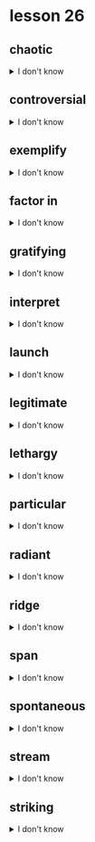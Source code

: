 # lesson 26

## chaotic
<details>
<summary>I don't know</summary>

+    n. &nbsp; &nbsp; chaos

+ adj. &nbsp; &nbsp; being in complete disorder and confusion

+ syn. &nbsp; &nbsp; disorganized

</details>

## controversial
<details>
<summary>I don't know</summary>

+ adv. &nbsp; &nbsp; controversially

+    n. &nbsp; &nbsp; controversy

+ adj. &nbsp; &nbsp; causing disagreement or argument

+ syn. &nbsp; &nbsp; divisive

</details>

## exemplify
<details>
<summary>I don't know</summary>

+ adj. &nbsp; &nbsp; exemplary

+    v. &nbsp; &nbsp; to give an example

+ syn. &nbsp; &nbsp; symbolize

</details>

## factor in
<details>
<summary>I don't know</summary>

+ ph. v. &nbsp; &nbsp; to account for something while making a decision or analysis

+    syn. &nbsp; &nbsp; consider

</details>

## gratifying
<details>
<summary>I don't know</summary>

+ adv. &nbsp; &nbsp; gratefully

+ adj. &nbsp; &nbsp; giving pleasure or a feeling of accomplishment; showing thanks

+    v. &nbsp; &nbsp; gratify

+    n. &nbsp; &nbsp; gratefulness

+ syn. &nbsp; &nbsp; satisfying

</details>

## interpret
<details>
<summary>I don't know</summary>

+    n. &nbsp; &nbsp; interpreting

+    v. &nbsp; &nbsp; to understand the meaning of something

+ syn. &nbsp; &nbsp; clarify

</details>

## launch
<details>
<summary>I don't know</summary>

+    n. &nbsp; &nbsp; launching

+    v. &nbsp; &nbsp; to cause something to begin

+ syn. &nbsp; &nbsp; initiate

</details>

## legitimate
<details>
<summary>I don't know</summary>

+ adv. &nbsp; &nbsp; legitimately

+    n. &nbsp; &nbsp; legitimacy

+ adj. &nbsp; &nbsp; reasonable; lawful

+ syn. &nbsp; &nbsp; authentic

</details>

## lethargy
<details>
<summary>I don't know</summary>

+ adj. &nbsp; &nbsp; lethargic

+ adv. &nbsp; &nbsp; lethargically

+    n. &nbsp; &nbsp; a lack of energy or commitment; lazy; indifferent

+ syn. &nbsp; &nbsp; sluggishness

</details>

## particular
<details>
<summary>I don't know</summary>

+ adv. &nbsp; &nbsp; particularly*

+ adj. &nbsp; &nbsp; a certain way or thing; unusual; hard to please;

+  &nbsp; &nbsp; *especially

+ syn. &nbsp; &nbsp; specific

</details>

## radiant
<details>
<summary>I don't know</summary>

+ adv. &nbsp; &nbsp; radiantly

+    n. &nbsp; &nbsp; radiator

+ adj. &nbsp; &nbsp; sending out in all directions, especially heat or light

+ syn. &nbsp; &nbsp; bright

</details>

## ridge
<details>
<summary>I don't know</summary>

+    n. &nbsp; &nbsp; the top of a mountain range; a raised part of any surface

+ syn. &nbsp; &nbsp; crest

</details>

## span
<details>
<summary>I don't know</summary>

+    n. &nbsp; &nbsp; span

+    v. &nbsp; &nbsp; the length of time or distance from one limit to the other; to cross

+ syn. &nbsp; &nbsp; cover

</details>

## spontaneous
<details>
<summary>I don't know</summary>

+ adv. &nbsp; &nbsp; spontaneously

+    n. &nbsp; &nbsp; spontaneity

+ adj. &nbsp; &nbsp; unplanned; uncontrolled

+ syn. &nbsp; &nbsp; instinctive

</details>

## stream
<details>
<summary>I don't know</summary>

+    v. &nbsp; &nbsp; stream

+    n. &nbsp; &nbsp; a natural flow of something; a pouring out

+ syn. &nbsp; &nbsp; river

</details>

## striking
<details>
<summary>I don't know</summary>

+ adv. &nbsp; &nbsp; strikingly

+ adj. &nbsp; &nbsp; drawing special attention to

+ syn. &nbsp; &nbsp; remarkable

</details>
